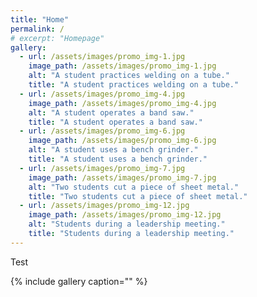 ```yaml
---
title: "Home"
permalink: /
# excerpt: "Homepage"
gallery:
  - url: /assets/images/promo_img-1.jpg
    image_path: /assets/images/promo_img-1.jpg
    alt: "A student practices welding on a tube."
    title: "A student practices welding on a tube."
  - url: /assets/images/promo_img-4.jpg
    image_path: /assets/images/promo_img-4.jpg
    alt: "A student operates a band saw."
    title: "A student operates a band saw."
  - url: /assets/images/promo_img-6.jpg
    image_path: /assets/images/promo_img-6.jpg
    alt: "A student uses a bench grinder."
    title: "A student uses a bench grinder."
  - url: /assets/images/promo_img-7.jpg
    image_path: /assets/images/promo_img-7.jpg
    alt: "Two students cut a piece of sheet metal."
    title: "Two students cut a piece of sheet metal."
  - url: /assets/images/promo_img-12.jpg
    image_path: /assets/images/promo_img-12.jpg
    alt: "Students during a leadership meeting."
    title: "Students during a leadership meeting."
---
```


Test

{% include gallery caption="" %}
